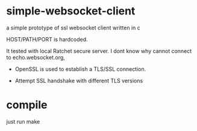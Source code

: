 # simple-websocket-client
a simple prototype of ssl websocket client written in c

HOST/PATH/PORT is hardcoded.

It tested with local Ratchet secure server.
I dont know why cannot connect to echo.websocket.org,

* OpenSSL is used to establish a TLS/SSL connection.

* Attempt SSL handshake with different TLS versions

# compile
just run make

